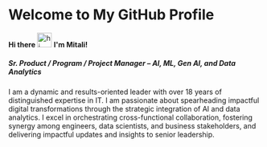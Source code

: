 # Welcome to My GitHub Profile

**Hi there** <img src="https://user-images.githubusercontent.com/1303154/88677602-1635ba80-d120-11ea-84d8-d263ba5fc3c0.gif" width="29" alt="hi"> 
**I'm Mitali!**

##### Sr. Product / Program / Project Manager – AI, ML, Gen AI, and Data Analytics
I am a dynamic and results-oriented leader with over 18 years of distinguished expertise in IT. I am passionate about spearheading impactful digital transformations through the strategic integration of AI and data analytics. I excel in orchestrating cross-functional collaboration, fostering synergy among engineers, data scientists, and business stakeholders, and delivering impactful updates and insights to senior leadership.
